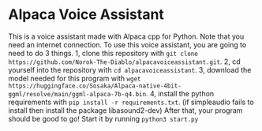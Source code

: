 # Alpaca Voice Assistant
This is a voice assistant made with Alpaca cpp for Python. Note that you need an internet connection. To use this voice assistant, you are going to need to do 3 things. 1, clone this repository with ```git clone https://github.com/Norok-The-Diablo/alpacavoiceassistant.git```. 2, cd yourself into the repository with ```cd alpacavoiceassistant```. 3, download the model needed for this program with ```wget https://huggingface.co/Sosaka/Alpaca-native-4bit-ggml/resolve/main/ggml-alpaca-7b-q4.bin```. 4, install the python requirements with ```pip install -r requirements.txt```. (if simpleaudio fails to install then install the package libasound2-dev) After that, your program should be good to go! Start it by running ```python3 start.py```
